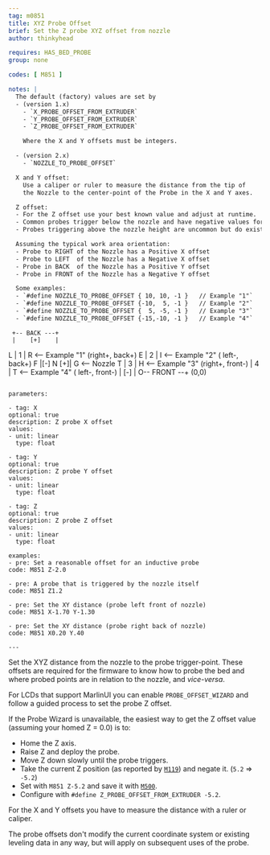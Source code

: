 ```yaml
---
tag: m0851
title: XYZ Probe Offset
brief: Set the Z probe XYZ offset from nozzle
author: thinkyhead

requires: HAS_BED_PROBE
group: none

codes: [ M851 ]

notes: |
  The default (factory) values are set by
  - (version 1.x)
    - `X_PROBE_OFFSET_FROM_EXTRUDER`
    - `Y_PROBE_OFFSET_FROM_EXTRUDER`
    - `Z_PROBE_OFFSET_FROM_EXTRUDER`

    Where the X and Y offsets must be integers.

  - (version 2.x)
    - `NOZZLE_TO_PROBE_OFFSET`

  X and Y offset:
    Use a caliper or ruler to measure the distance from the tip of
    the Nozzle to the center-point of the Probe in the X and Y axes.

  Z offset:
  - For the Z offset use your best known value and adjust at runtime.
  - Common probes trigger below the nozzle and have negative values for Z offset.
  - Probes triggering above the nozzle height are uncommon but do exist. When using probes such as this, carefully set `Z_CLEARANCE_DEPLOY_PROBE` and `Z_CLEARANCE_BETWEEN_PROBES` to avoid collisions during probing.

  Assuming the typical work area orientation:
  - Probe to RIGHT of the Nozzle has a Positive X offset
  - Probe to LEFT  of the Nozzle has a Negative X offset
  - Probe in BACK  of the Nozzle has a Positive Y offset
  - Probe in FRONT of the Nozzle has a Negative Y offset

  Some examples:
  - `#define NOZZLE_TO_PROBE_OFFSET { 10, 10, -1 }   // Example "1"`
  - `#define NOZZLE_TO_PROBE_OFFSET {-10,  5, -1 }   // Example "2"`
  - `#define NOZZLE_TO_PROBE_OFFSET {  5, -5, -1 }   // Example "3"`
  - `#define NOZZLE_TO_PROBE_OFFSET {-15,-10, -1 }   // Example "4"`

  ```
     +-- BACK ---+
     |    [+]    |
   L |        1  | R <-- Example "1" (right+,  back+)
   E |  2        | I <-- Example "2" ( left-,  back+)
   F |[-]  N  [+]| G <-- Nozzle
   T |       3   | H <-- Example "3" (right+, front-)
     | 4         | T <-- Example "4" ( left-, front-)
     |    [-]    |
     O-- FRONT --+
   (0,0)
  ```

parameters:

- tag: X
  optional: true
  description: Z probe X offset
  values:
  - unit: linear
    type: float

- tag: Y
  optional: true
  description: Z probe Y offset
  values:
  - unit: linear
    type: float

- tag: Z
  optional: true
  description: Z probe Z offset
  values:
  - unit: linear
    type: float

examples:
- pre: Set a reasonable offset for an inductive probe
  code: M851 Z-2.0

- pre: A probe that is triggered by the nozzle itself
  code: M851 Z1.2

- pre: Set the XY distance (probe left front of nozzle)
  code: M851 X-1.70 Y-1.30

- pre: Set the XY distance (probe right back of nozzle)
  code: M851 X0.20 Y.40

---
```


Set the XYZ distance from the nozzle to the probe trigger-point. These offsets are required for the firmware to know how to probe the bed and where probed points are in relation to the nozzle, and _vice-versa_.

For LCDs that support MarlinUI you can enable `PROBE_OFFSET_WIZARD` and follow a guided process to set the probe Z offset.

If the Probe Wizard is unavailable, the easiest way to get the Z offset value (assuming your homed Z = 0.0) is to:
  - Home the Z axis.
  - Raise Z and deploy the probe.
  - Move Z down slowly until the probe triggers.
  - Take the current Z position (as reported by [`M119`](/docs/gcode/M119.html)) and negate it. (`5.2` => `-5.2`)
  - Set with `M851 Z-5.2` and save it with [`M500`](/docs/gcode/M500.html).
  - Configure with `#define Z_PROBE_OFFSET_FROM_EXTRUDER -5.2`.

For the X and Y offsets you have to measure the distance with a ruler or caliper.

The probe offsets don't modify the current coordinate system or existing leveling data in any way, but will apply on subsequent uses of the probe.

